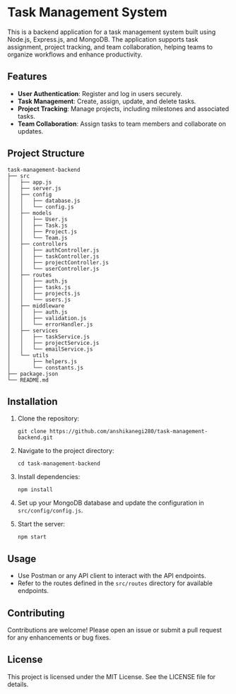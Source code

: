 # Task Management System

This is a backend application for a task management system built using Node.js, Express.js, and MongoDB. The application supports task assignment, project tracking, and team collaboration, helping teams to organize workflows and enhance productivity.

## Features

- **User Authentication**: Register and log in users securely.
- **Task Management**: Create, assign, update, and delete tasks.
- **Project Tracking**: Manage projects, including milestones and associated tasks.
- **Team Collaboration**: Assign tasks to team members and collaborate on updates.

## Project Structure

```
task-management-backend
├── src
│   ├── app.js
│   ├── server.js
│   ├── config
│   │   ├── database.js
│   │   └── config.js
│   ├── models
│   │   ├── User.js
│   │   ├── Task.js
│   │   ├── Project.js
│   │   └── Team.js
│   ├── controllers
│   │   ├── authController.js
│   │   ├── taskController.js
│   │   ├── projectController.js
│   │   └── userController.js
│   ├── routes
│   │   ├── auth.js
│   │   ├── tasks.js
│   │   ├── projects.js
│   │   └── users.js
│   ├── middleware
│   │   ├── auth.js
│   │   ├── validation.js
│   │   └── errorHandler.js
│   ├── services
│   │   ├── taskService.js
│   │   ├── projectService.js
│   │   └── emailService.js
│   └── utils
│       ├── helpers.js
│       └── constants.js
├── package.json
└── README.md
```

## Installation

1. Clone the repository:
   ```
   git clone https://github.com/anshikanegi280/task-management-backend.git
   ```

2. Navigate to the project directory:
   ```
   cd task-management-backend
   ```

3. Install dependencies:
   ```
   npm install
   ```

4. Set up your MongoDB database and update the configuration in `src/config/config.js`.

5. Start the server:
   ```
   npm start
   ```

## Usage

- Use Postman or any API client to interact with the API endpoints.
- Refer to the routes defined in the `src/routes` directory for available endpoints.

## Contributing

Contributions are welcome! Please open an issue or submit a pull request for any enhancements or bug fixes.

## License

This project is licensed under the MIT License. See the LICENSE file for details.
